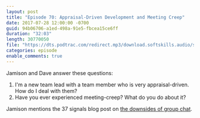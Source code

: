 ```yaml
---
layout: post
title: "Episode 70: Appraisal-Driven Development and Meeting Creep"
date: 2017-07-28 12:00:00 -0700
guid: 94b06706-a1ed-498a-91e5-fbcea15ce6ff
duration: "32:03"
length: 30770050
file: "https://dts.podtrac.com/redirect.mp3/download.softskills.audio/sse-070.mp3"
categories: episode
enable_comments: true
---
```


Jamison and Dave answer these questions:

1. I'm a new team lead with a team member who is very appraisal-driven. How do I deal with them?
2. Have you ever experienced meeting-creep? What do you do about it?

Jamison mentions the 37 signals blog post on [the downsides of group chat](https://m.signalvnoise.com/is-group-chat-making-you-sweat-744659addf7d).

